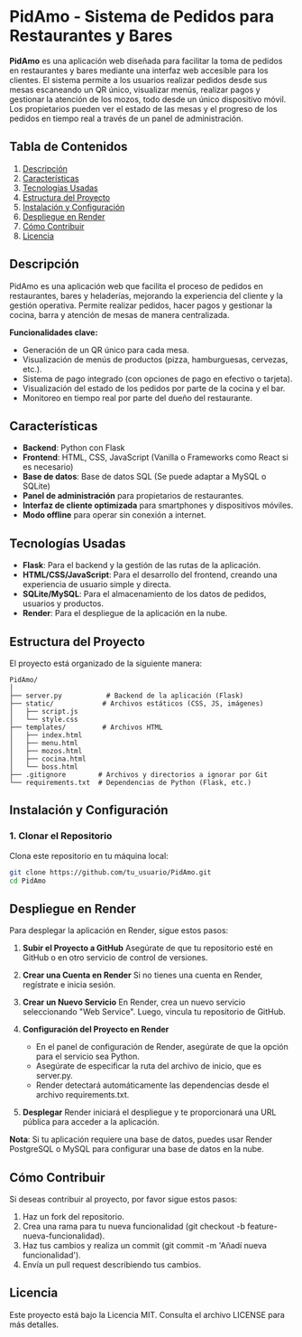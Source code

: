 # PidAmo - Sistema de Pedidos para Restaurantes y Bares

**PidAmo** es una aplicación web diseñada para facilitar la toma de pedidos en restaurantes y bares mediante una interfaz web accesible para los clientes. El sistema permite a los usuarios realizar pedidos desde sus mesas escaneando un QR único, visualizar menús, realizar pagos y gestionar la atención de los mozos, todo desde un único dispositivo móvil. Los propietarios pueden ver el estado de las mesas y el progreso de los pedidos en tiempo real a través de un panel de administración.

## Tabla de Contenidos
1. [Descripción](#descripción)
2. [Características](#características)
3. [Tecnologías Usadas](#tecnologías-usadas)
4. [Estructura del Proyecto](#estructura-del-proyecto)
5. [Instalación y Configuración](#instalación-y-configuración)
6. [Despliegue en Render](#despliegue-en-render)
7. [Cómo Contribuir](#cómo-contribuir)
8. [Licencia](#licencia)

## Descripción
PidAmo es una aplicación web que facilita el proceso de pedidos en restaurantes, bares y heladerías, mejorando la experiencia del cliente y la gestión operativa. Permite realizar pedidos, hacer pagos y gestionar la cocina, barra y atención de mesas de manera centralizada.

**Funcionalidades clave:**
- Generación de un QR único para cada mesa.
- Visualización de menús de productos (pizza, hamburguesas, cervezas, etc.).
- Sistema de pago integrado (con opciones de pago en efectivo o tarjeta).
- Visualización del estado de los pedidos por parte de la cocina y el bar.
- Monitoreo en tiempo real por parte del dueño del restaurante.

## Características
- **Backend**: Python con Flask
- **Frontend**: HTML, CSS, JavaScript (Vanilla o Frameworks como React si es necesario)
- **Base de datos**: Base de datos SQL (Se puede adaptar a MySQL o SQLite)
- **Panel de administración** para propietarios de restaurantes.
- **Interfaz de cliente optimizada** para smartphones y dispositivos móviles.
- **Modo offline** para operar sin conexión a internet.

## Tecnologías Usadas
- **Flask**: Para el backend y la gestión de las rutas de la aplicación.
- **HTML/CSS/JavaScript**: Para el desarrollo del frontend, creando una experiencia de usuario simple y directa.
- **SQLite/MySQL**: Para el almacenamiento de los datos de pedidos, usuarios y productos.
- **Render**: Para el despliegue de la aplicación en la nube.

## Estructura del Proyecto
El proyecto está organizado de la siguiente manera:

```
PidAmo/
│
├── server.py           # Backend de la aplicación (Flask)
├── static/            # Archivos estáticos (CSS, JS, imágenes)
│   ├── script.js
│   └── style.css
├── templates/         # Archivos HTML
│   ├── index.html
│   ├── menu.html
│   ├── mozos.html
│   ├── cocina.html
│   └── boss.html
├── .gitignore        # Archivos y directorios a ignorar por Git
└── requirements.txt  # Dependencias de Python (Flask, etc.)
```

## Instalación y Configuración

### 1. Clonar el Repositorio
Clona este repositorio en tu máquina local:

```bash
git clone https://github.com/tu_usuario/PidAmo.git
cd PidAmo
```

## Despliegue en Render
Para desplegar la aplicación en Render, sigue estos pasos:

1. **Subir el Proyecto a GitHub**
   Asegúrate de que tu repositorio esté en GitHub o en otro servicio de control de versiones.

2. **Crear una Cuenta en Render**
   Si no tienes una cuenta en Render, regístrate e inicia sesión.

3. **Crear un Nuevo Servicio**
   En Render, crea un nuevo servicio seleccionando "Web Service". Luego, vincula tu repositorio de GitHub.

4. **Configuración del Proyecto en Render**
   - En el panel de configuración de Render, asegúrate de que la opción para el servicio sea Python.
   - Asegúrate de especificar la ruta del archivo de inicio, que es server.py.
   - Render detectará automáticamente las dependencias desde el archivo requirements.txt.

5. **Desplegar**
   Render iniciará el despliegue y te proporcionará una URL pública para acceder a la aplicación.

**Nota**: Si tu aplicación requiere una base de datos, puedes usar Render PostgreSQL o MySQL para configurar una base de datos en la nube.

## Cómo Contribuir
Si deseas contribuir al proyecto, por favor sigue estos pasos:

1. Haz un fork del repositorio.
2. Crea una rama para tu nueva funcionalidad (git checkout -b feature-nueva-funcionalidad).
3. Haz tus cambios y realiza un commit (git commit -m 'Añadí nueva funcionalidad').
4. Envía un pull request describiendo tus cambios.

## Licencia
Este proyecto está bajo la Licencia MIT. Consulta el archivo LICENSE para más detalles. 